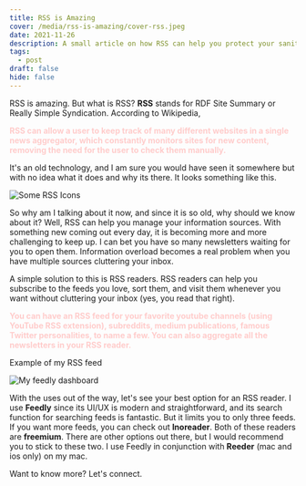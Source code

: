 ```yaml
---
title: RSS is Amazing
cover: /media/rss-is-amazing/cover-rss.jpeg
date: 2021-11-26
description: A small article on how RSS can help you protect your sanity by organizing your information sources
tags:
  - post
draft: false
hide: false
---
```

RSS is amazing. But what is RSS? **RSS** stands for RDF Site Summary or Really Simple Syndication. According to Wikipedia, <p style="color: #ffcccb; font-weight: bold"> RSS can allow a user to keep track of many different websites in a single news aggregator, which constantly monitors sites for new content, removing the need for the user to check them manually. </p>
It's an old technology, and I am sure you would have seen it somewhere but with no idea what it does and why its there. It looks something like this.

![Some RSS Icons](/media/rss-is-amazing/rss-icons.jpg "Rss Icons")

So why am I talking about it now, and since it is so old, why should we know about it? Well, RSS can help you manage your information sources. 
With something new coming out every day, it is becoming more and more challenging to keep up. I can bet you have so many newsletters waiting for you to open them. Information overload becomes a real problem when you have multiple sources cluttering your inbox. 

A simple solution to this is RSS readers. RSS readers can help you subscribe to the feeds you love, sort them, and visit them whenever you want without cluttering your inbox (yes, you read that right).
<p style="color: #ffcccb; font-weight: bold"> You can have an RSS feed for your favorite youtube channels (using YouTube RSS extension), subreddits, medium publications, famous Twitter personalities, to name a few. You can also aggregate all the newsletters in your RSS reader. </p>

Example of my RSS feed

![My feedly dashboard](/media/rss-is-amazing/feedly-image.png "My feedly dashboard")

With the uses out of the way, let's see your best option for an RSS reader. I use **Feedly** since its UI/UX is modern and straightforward, and its search function for searching feeds is fantastic. But it limits you to only three feeds. If you want more feeds, you can check out **Inoreader**. Both of these readers are **freemium**. There are other options out there, but I would recommend you to stick to these two.
I use Feedly in conjunction with **Reeder** (mac and ios only) on my mac.

Want to know more? Let's connect.
